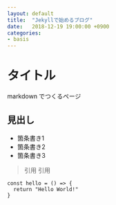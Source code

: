 ```yaml
---
layout: default
title:  "Jekyllで始めるブログ"
date:   2018-12-19 19:00:00 +0900
categories:
- basis
---
```

# タイトル

markdown でつくるページ

## 見出し

- 箇条書き1
- 箇条書き2
- 箇条書き3

> 引用
> 引用

```
const hello = () => {
  return "Hello World!"
}
```